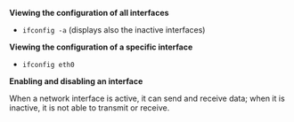

__Viewing the configuration of all interfaces__
* `ifconfig -a` (displays also the inactive interfaces)


__Viewing the configuration of a specific interface__
* `ifconfig eth0`

__Enabling and disabling an interface__

When a network interface is active, it can send and receive data; when it is inactive, it is not able to transmit or receive.
